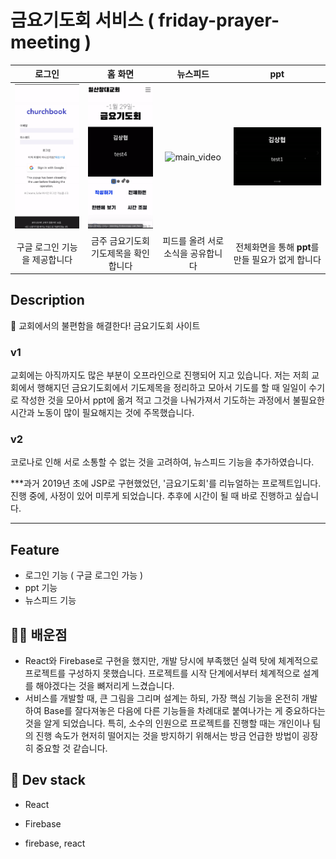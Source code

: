 # 금요기도회 서비스 ( friday-prayer-meeting )


|로그인|홈 화면|뉴스피드|ppt|
|:----:|:----:|:----:|:-----:|
|![main_video](https://github.com/dong149/image_resources/blob/master/oenson/friday_v2_login.gif)|![main_video](https://github.com/dong149/image_resources/blob/master/oenson/friday_v2_main.gif)|![main_video](https://github.com/dong149/image_resources/blob/master/oenson/friday_v2_feed.gif)|![main_video](https://github.com/dong149/image_resources/blob/master/oenson/friday_v2_ppt.gif)|
|구글 로그인 기능을 제공합니다|금주 금요기도회 기도제목을 확인합니다|피드를 올려 서로 소식을 공유합니다|전체화면을 통해 **ppt**를 만들 필요가 없게 합니다|


## Description
🙏 교회에서의 불편함을 해결한다! 금요기도회 사이트

### v1
교회에는 아직까지도 많은 부분이 오프라인으로 진행되어 지고 있습니다. 저는 저희 교회에서 행해지던 금요기도회에서 기도제목을 정리하고 모아서 기도를 할 때 일일이 수기로 작성한 것을 모아서 ppt에 옮겨 적고 그것을 나눠가져서 기도하는 과정에서 불필요한 시간과 노동이 많이 필요해지는 것에 주목했습니다.

### v2
코로나로 인해 서로 소통할 수 없는 것을 고려하여, 뉴스피드 기능을 추가하였습니다.

***과거 2019년 초에 JSP로 구현했었던, '금요기도회'를 리뉴얼하는 프로젝트입니다.
진행 중에, 사정이 있어 미루게 되었습니다. 추후에 시간이 될 때 바로 진행하고 싶습니다.
***

## Feature
- 로그인 기능 ( 구글 로그인 가능 )
- ppt 기능
- 뉴스피드 기능

## 💁‍♂️ 배운점
- React와 Firebase로 구현을 했지만, 개발 당시에 부족했던 실력 탓에 체계적으로 프로젝트를 구성하지 못했습니다. 프로젝트를 시작 단계에서부터 체계적으로 설계를 해야겠다는 것을 뼈저리게 느겼습니다. 
- 서비스를 개발할 때, 큰 그림을 그리며 설계는 하되, 가장 핵심 기능을 온전히 개발하여 Base를 잘다져놓은 다음에 다른 기능들을 차례대로 붙여나가는 게 중요하다는 것을 알게 되었습니다. 특히, 소수의 인원으로 프로젝트를 진행할 때는 개인이나 팀의 진행 속도가 현저히 떨어지는 것을 방지하기 위해서는 방금 언급한 방법이 굉장히 중요할 것 같습니다.

## 🔨 Dev stack
- React
- Firebase


- firebase, react
